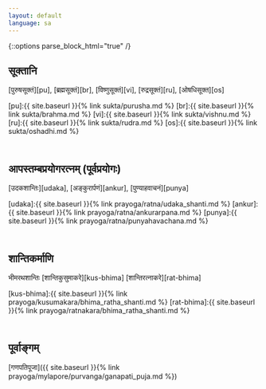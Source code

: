 ```yaml
---
layout: default
language: sa
---
```


{::options parse_block_html="true" /}
<div lang="{{ page.language }}" class="index">

## सूक्तानि

[पुरुषसूक्तं][pu],
[ब्रह्मसूक्तं][br],
[विष्णुसूक्तं][vi],
[रुद्रसूक्तं][ru],
[ओषधिसूक्त][os]

[pu]:{{ site.baseurl }}{% link sukta/purusha.md %}
[br]:{{ site.baseurl }}{% link sukta/brahma.md %}
[vi]:{{ site.baseurl }}{% link sukta/vishnu.md %}
[ru]:{{ site.baseurl }}{% link sukta/rudra.md %}
[os]:{{ site.baseurl }}{% link sukta/oshadhi.md %}

## <br>आपस्तम्बप्रयोगरत्नम् (पूर्वप्रयोगः)  

[उदकशान्तिः][udaka],
[अङ्कुरार्पणं][ankur],
[पुण्याहवाचनं][punya]

[udaka]:{{ site.baseurl }}{% link prayoga/ratna/udaka_shanti.md %}
[ankur]:{{ site.baseurl }}{% link prayoga/ratna/ankurarpana.md %}
[punya]:{{ site.baseurl }}{% link prayoga/ratna/punyahavachana.md %}


## <br>शान्तिकर्माणि

भीमरथशान्तिः [शान्तिकुसुमाकरे][kus-bhima] [शान्तिरत्नाकरे][rat-bhima]

[kus-bhima]:{{ site.baseurl }}{% link prayoga/kusumakara/bhima_ratha_shanti.md %}
[rat-bhima]:{{ site.baseurl }}{% link prayoga/ratnakara/bhima_ratha_shanti.md %}

## <br>पूर्वाङ्गम्

[गणपतिपूजा]({{ site.baseurl }}{% link prayoga/mylapore/purvanga/ganapati_puja.md %})
</div>
